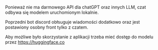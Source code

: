 Ponieważ nie ma darmowego API dla chatGPT oraz innych LLM, czat odbywa się modelem uruchomionym lokalnie.

Poprzedni bot discord obłsuguje wiadomości dodatkowo oraz jest postawiony osobny front tylko z czatem.

Aby możliwe było skorzystanie z aplikacji trzeba mieć dostęp do modelu przez https://huggingface.co
